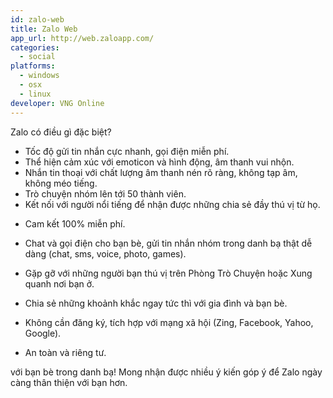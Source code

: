 ```yaml
---
id: zalo-web
title: Zalo Web
app_url: http://web.zaloapp.com/
categories:
  - social
platforms:
  - windows
  - osx
  - linux
developer: VNG Online
---
```

Zalo có điều gì đặc biệt?

- Tốc độ gửi tin nhắn cực nhanh, gọi điện miễn phí.
- Thể hiện cảm xúc với emoticon và hình động, âm thanh vui nhộn.
- Nhắn tin thoại với chất lượng âm thanh nén rõ ràng, không tạp âm, không méo tiếng.
- Trò chuyện nhóm lên tới 50 thành viên.
- Kết nối với người nổi tiếng để nhận được những chia sẻ đầy thú vị từ họ.

* Cam kết 100% miễn phí.

* Chat và gọi điện cho bạn bè, gửi tin nhắn nhóm trong danh bạ thật dễ dàng (chat, sms, voice, photo, games).

* Gặp gỡ với những người bạn thú vị trên Phòng Trò Chuyện hoặc Xung quanh nơi bạn ở.

* Chia sẻ những khoảnh khắc ngay tức thì với gia đình và bạn bè.

* Không cần đăng ký, tích hợp với mạng xã hội (Zing, Facebook, Yahoo, Google).

* An toàn và riêng tư.

với bạn bè trong danh bạ! Mong nhận được nhiều ý kiến góp ý để Zalo ngày càng thân thiện với bạn hơn.
